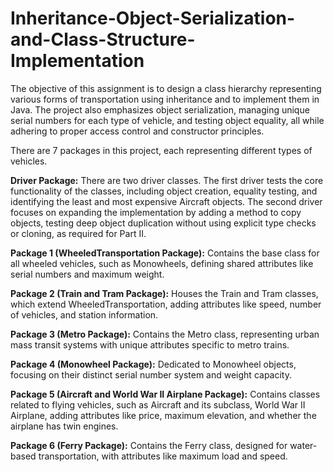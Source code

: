 # Inheritance-Object-Serialization-and-Class-Structure-Implementation
The objective of this assignment is to design a class hierarchy representing various forms of transportation using inheritance and to implement them in Java. The project also emphasizes object serialization, managing unique serial numbers for each type of vehicle, and testing object equality, all while adhering to proper access control and constructor principles.

There are 7 packages in this project, each representing different types of vehicles.

**Driver Package:** There are two driver classes. The first driver tests the core functionality of the classes, including object creation, equality testing, and identifying the least and most expensive Aircraft objects. The second driver focuses on expanding the implementation by adding a method to copy objects, testing deep object duplication without using explicit type checks or cloning, as required for Part II.

**Package 1 (WheeledTransportation Package):** Contains the base class for all wheeled vehicles, such as Monowheels, defining shared attributes like serial numbers and maximum weight.

**Package 2 (Train and Tram Package):** Houses the Train and Tram classes, which extend WheeledTransportation, adding attributes like speed, number of vehicles, and station information.

**Package 3 (Metro Package):** Contains the Metro class, representing urban mass transit systems with unique attributes specific to metro trains.

**Package 4 (Monowheel Package):** Dedicated to Monowheel objects, focusing on their distinct serial number system and weight capacity.

**Package 5 (Aircraft and World War II Airplane Package):** Contains classes related to flying vehicles, such as Aircraft and its subclass, World War II Airplane, adding attributes like price, maximum elevation, and whether the airplane has twin engines.

**Package 6 (Ferry Package):** Contains the Ferry class, designed for water-based transportation, with attributes like maximum load and speed.

